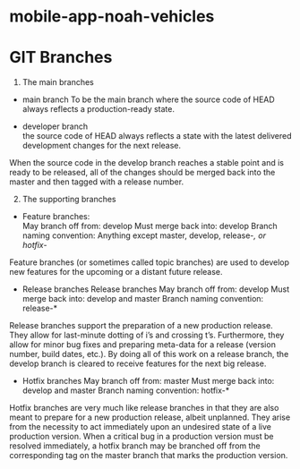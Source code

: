 # mobile-app-noah-vehicles

# GIT Branches 
1. The main branches 
- main branch 
To be the main branch where the source code of HEAD always reflects a production-ready state.

- developer branch  
the source code of HEAD always reflects a state with the latest delivered development changes for the next release.

When the source code in the develop branch reaches a stable point and is ready to be released, all of the changes should be merged back into the master and then tagged with a release number.

2. The supporting branches 
- Feature branches: 	
May branch off from:
develop
Must merge back into:
develop
Branch naming convention:
Anything except master, develop, release-*, or hotfix-*

Feature branches (or sometimes called topic branches) are used to develop new features for the upcoming or a distant future release. 

- Release branches 
Release branches 
May branch off from:
develop
Must merge back into:
develop and master
Branch naming convention:
release-*

Release branches support the preparation of a new production release. They allow for last-minute dotting of i’s and crossing t’s. Furthermore, they allow for minor bug fixes and preparing meta-data for a release (version number, build dates, etc.). By doing all of this work on a release branch, the develop branch is cleared to receive features for the next big release.

- Hotfix branches 
May branch off from:
master
Must merge back into:
develop and master
Branch naming convention:
hotfix-*

Hotfix branches are very much like release branches in that they are also meant to prepare for a new production release, albeit unplanned. They arise from the necessity to act immediately upon an undesired state of a live production version. When a critical bug in a production version must be resolved immediately, a hotfix branch may be branched off from the corresponding tag on the master branch that marks the production version.